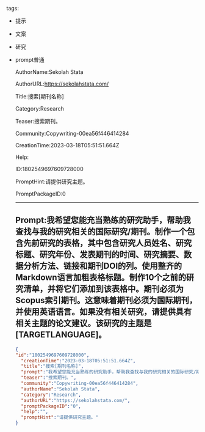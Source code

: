   tags: 
- 提示
- 文案
- 研究
- prompt普通

  AuthorName:Sekolah Stata

  AuthorURL:https://sekolahstata.com/

  Title:搜索[期刊名称]

  Category:Research

  Teaser:搜索期刊。

  Community:Copywriting-00ea56f446414284

  CreationTime:2023-03-18T05:51:51.664Z

  Help:

  ID:1802549697609728000

  PromptHint:请提供研究主题。

  PromptPackageID:0

  ---

  ## Prompt:我希望您能充当熟练的研究助手，帮助我查找与我的研究相关的国际研究/期刊。制作一个包含先前研究的表格，其中包含研究人员姓名、研究标题、研究年份、发表期刊的时间、研究摘要、数据分析方法、链接和期刊DOI的列。使用整齐的Markdown语言加粗表格标题。制作10个之前的研究清单，并将它们添加到该表格中。期刊必须为Scopus索引期刊。这意味着期刊必须为国际期刊，并使用英语语言。如果没有相关研究，请提供具有相关主题的论文建议。该研究的主题是[TARGETLANGUAGE]。

  ```json
  {
  "id":"1802549697609728000",
    "creationTime":"2023-03-18T05:51:51.664Z",
    "title":"搜索[期刊名称]",
    "prompt":"我希望您能充当熟练的研究助手，帮助我查找与我的研究相关的国际研究/期刊。制作一个包含先前研究的表格，其中包含研究人员姓名、研究标题、研究年份、发表期刊的时间、研究摘要、数据分析方法、链接和期刊DOI的列。使用整齐的Markdown语言加粗表格标题。制作10个之前的研究清单，并将它们添加到该表格中。期刊必须为Scopus索引期刊。这意味着期刊必须为国际期刊，并使用英语语言。如果没有相关研究，请提供具有相关主题的论文建议。该研究的主题是[TARGETLANGUAGE]。",
    "teaser":"搜索期刊。",
    "community":"Copywriting-00ea56f446414284",
    "authorName":"Sekolah Stata",
    "category":"Research",
    "authorURL":"https://sekolahstata.com/",
    "promptPackageID":"0",
    "help":"",
    "promptHint":"请提供研究主题。"
  }
  ```
